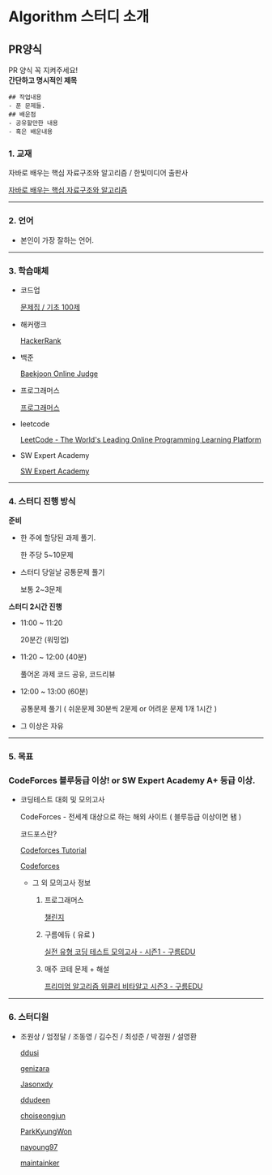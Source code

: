 # Algorithm 스터디 소개

## PR양식
PR 양식 꼭 지켜주세요!<br>
**간단하고 명시적인 제목**
```
## 작업내용
- 푼 문제들. 
## 배운점 
- 공유할만한 내용
- 혹은 배운내용
```

### 1. **교재**

자바로 배우는 핵심 자료구조와 알고리즘 / 한빛미디어 출판사

[자바로 배우는 핵심 자료구조와 알고리즘](http://www.kyobobook.co.kr/product/detailViewKor.laf?ejkGb=KOR&mallGb=KOR&barcode=9791162240847&orderClick=LAG&Kc=)

---

### 2. **언어**

- 본인이 가장 잘하는 언어.

---

### 3. **학습매체**

- 코드업

    [문제집 / 기초 100제](https://codeup.kr/problemsetsol.php?psid=23](https://codeup.kr/problemsetsol.php?psid=23))

- 해커랭크

    [HackerRank](https://www.hackerrank.com/)

- 백준

    [Baekjoon Online Judge](https://www.acmicpc.net/)

- 프로그래머스

    [프로그래머스](https://programmers.co.kr/)

- leetcode

    [LeetCode - The World's Leading Online Programming Learning Platform](https://leetcode.com/)

- SW Expert Academy

    [SW Expert Academy](https://swexpertacademy.com/main/main.do)

---

### 4. 스터디 진행 방식

**준비**

- 한 주에 할당된 과제 풀기.

    한 주당 5~10문제

- 스터디 당일날 공통문제 풀기

    보통 2~3문제 

**스터디 2시간 진행**

- 11:00 ~ 11:20

    20분간 (워밍업)

- 11:20 ~ 12:00 (40분)

    풀어온 과제 코드 공유, 코드리뷰

- 12:00 ~ 13:00 (60분)

    공통문제 풀기 ( 쉬운문제 30분씩 2문제 or 어려운 문제 1개 1시간 )

- 그 이상은 자유

---

### 5. **목표**

### CodeForces 블루등급 이상! or SW Expert Academy A+ 등급 이상.

- 코딩테스트 대회 및 모의고사

    CodeForces - 전세계 대상으로 하는 해외 사이트 ( 블루등급 이상이면 됌 )

    코드포스란?

    [Codeforces Tutorial](https://www.acmicpc.net/blog/view/7)

    [Codeforces](https://codeforces.com/)

    - 그 외 모의고사 정보
        1. 프로그래머스
        
            [챌린지](https://programmers.co.kr/competitions)

        2. 구름에듀 ( 유료 )

            [실전 유형 코딩 테스트 모의고사 - 시즌1 - 구름EDU](https://edu.goorm.io/lecture/970/%EC%8B%A4%EC%A0%84-%EC%9C%A0%ED%98%95-%EC%BD%94%EB%94%A9-%ED%85%8C%EC%8A%A4%ED%8A%B8-%EB%AA%A8%EC%9D%98%EA%B3%A0%EC%82%AC-%EC%8B%9C%EC%A6%8C1)

        3. 매주 코테 문제 + 해설

            [프리미엄 알고리즘 위클리 비타알고 시즌3 - 구름EDU](https://edu.goorm.io/lecture/18444/%ED%94%84%EB%A6%AC%EB%AF%B8%EC%97%84-%EC%95%8C%EA%B3%A0%EB%A6%AC%EC%A6%98-%EC%9C%84%ED%81%B4%EB%A6%AC-%EB%B9%84%ED%83%80%EC%95%8C%EA%B3%A0-%EC%8B%9C%EC%A6%8C3)

---

### 6. **스터디원**

- 조원상 / 엄정달 / 조동영 / 김수진 / 최성준 / 박경원 / 설영환

    [ddusi](https://github.com/ddusi)

    [genizara](https://github.com/genizara)

    [Jasonxdy](https://github.com/Jasonxdy/)

    [ddudeen](https://github.com/ddudeen)

    [choiseongjun](https://github.com/choiseongjun)

    [ParkKyungWon](https://github.com/ParkKyungWon)

    [nayoung97](https://github.com/nayoung97)

    [maintainker](https://github.com/maintainker)
